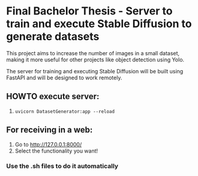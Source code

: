 # Final Bachelor Thesis - Server to train and execute Stable Diffusion to generate datasets

This project aims to increase the number of images in a small dataset, making it more useful for other projects like object detection using Yolo. 

The server for training and executing Stable Diffusion will be built using FastAPI and will be designed to work remotely.

## HOWTO execute server:
  1. `uvicorn DatasetGenerator:app --reload`

## For receiving in a web:
  1. Go to http://127.0.0.1:8000/
  2. Select the functionality you want!

### Use the .sh files to do it automatically
